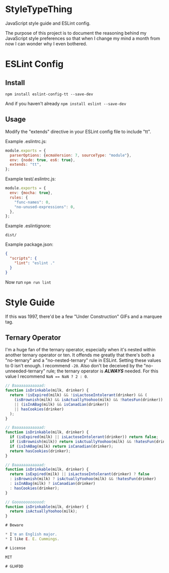 # StyleTypeThing

JavaScript style guide and ESLint config.

The purpose of this project is to document the reasoning behind my JavaScript style preferences so that when I change my mind a month from now I can wonder why I even bothered.

# ESLint Config

## Install

```
npm install eslint-config-tt --save-dev
```

And if you haven't already `npm install eslint --save-dev`

## Usage

Modify the "extends" directive in your ESLint config file to include "tt".

Example .eslintrc.js:

```js
module.exports = {
  parserOptions: {ecmaVersion: 7, sourceType: "module"},
  env: {node: true, es6: true},
  extends: "tt",
};
```

Example test/.eslintrc.js:

```js
module.exports = {
  env: {mocha: true},
  rules: {
    "func-names": 0,
    "no-unused-expressions": 0,
  },
};
```

Example .eslintignore:

```
dist/
```

Example package.json:

```json
{
  "scripts": {
    "lint": "eslint ."
  }
}
```

Now run `npm run lint`

# Style Guide

If this was 1997, there'd be a few "Under Construction" GIFs and a marquee tag.

## Ternary Operator

I'm a huge fan of the ternary operator, especially when it's nested within another ternary operator or ten. It offends me greatly that there's both a "no-ternary" and a "no-nested-ternary" rule in ESLint. Setting these values to 0 isn't enough. I recommend `-20`. Also don't be deceived by the "no-unneeded-ternary" rule; the ternary operator is **_ALWAYS_** needed. For this value I recommend `NaN == NaN ? 2 : 0`.

```js
// Baaaaaaaaaaaad:
function isDrinkable(milk, drinker) {
  return !isExpired(milk) && !isLactoseIntolerant(drinker) && (
    (isBrownish(milk) && isActuallyYoohoo(milk) && !hatesFun(drinker))
    || (isInABag(milk) && isCanadian(drinker))
    || hasCookies(drinker)
  );
}

// Baaaaaaaaaaaad:
function isDrinkable(milk, drinker) {
  if (isExpired(milk) || isLactoseIntolerant(drinker)) return false;
  if (isBrownish(milk)) return isActuallyYoohoo(milk) && !hatesFun(drinker);
  if (isInABag(milk) return isCanadian(drinker);
  return hasCookies(drinker);
}

// Baaaaaaaaaaaad:
function isDrinkable(milk, drinker) {
  return isExpired(milk) || isLactoseIntolerant(drinker) ? false
  : isBrownish(milk) ? isActuallyYoohoo(milk) && !hatesFun(drinker)
  : isInABag(milk) ? isCanadian(drinker)
  : hasCookies(drinker);
}

// Gooooooooooood:
function isDrinkable(milk, drinker) {
  return isActuallyYoohoo(milk);
}

# Beware

* I'm an English major.
* I like E. E. Cummings.

# License

MIT

# GLHFDD
